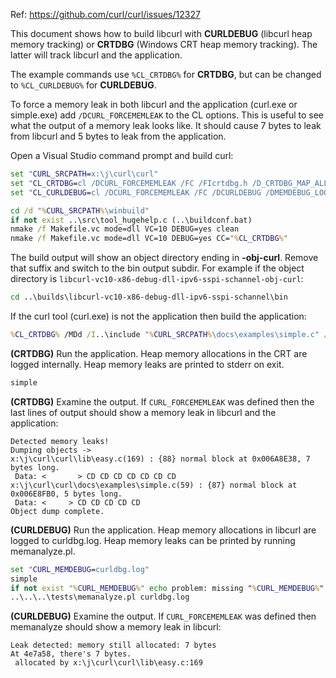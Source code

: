 Ref: https://github.com/curl/curl/issues/12327

This document shows how to build libcurl with **CURLDEBUG** (libcurl heap
memory tracking) or **CRTDBG** (Windows CRT heap memory tracking). The latter
will track libcurl and the application.

The example commands use `%CL_CRTDBG%` for **CRTDBG**, but can be changed to
`%CL_CURLDEBUG%` for **CURLDEBUG**.

To force a memory leak in both libcurl and the application (curl.exe or
simple.exe) add `/DCURL_FORCEMEMLEAK` to the CL options. This is useful to see
what the output of a memory leak looks like. It should cause 7 bytes to leak
from libcurl and 5 bytes to leak from the application.

Open a Visual Studio command prompt and build curl:
~~~cmd
set "CURL_SRCPATH=x:\j\curl\curl"
set "CL_CRTDBG=cl /DCURL_FORCEMEMLEAK /FC /FIcrtdbg.h /D_CRTDBG_MAP_ALLOC /D_CRT_SECURE_NO_WARNINGS /D_CRT_NONSTDC_NO_DEPRECATE"
set "CL_CURLDEBUG=cl /DCURL_FORCEMEMLEAK /FC /DCURLDEBUG /DMEMDEBUG_LOG_SYNC"

cd /d "%CURL_SRCPATH%\winbuild"
if not exist ..\src\tool_hugehelp.c (..\buildconf.bat)
nmake /f Makefile.vc mode=dll VC=10 DEBUG=yes clean
nmake /f Makefile.vc mode=dll VC=10 DEBUG=yes CC="%CL_CRTDBG%"
~~~

The build output will show an object directory ending in **-obj-curl**. Remove
that suffix and switch to the bin output subdir. For example if the object
directory is `libcurl-vc10-x86-debug-dll-ipv6-sspi-schannel-obj-curl`:
~~~cmd
cd ..\builds\libcurl-vc10-x86-debug-dll-ipv6-sspi-schannel\bin
~~~

If the curl tool (curl.exe) is not the application then build the application:
~~~cmd
%CL_CRTDBG% /MDd /I..\include "%CURL_SRCPATH%\docs\examples\simple.c" /link /LIBPATH:..\lib libcurl_debug.lib
~~~

**(CRTDBG)** Run the application. Heap memory allocations in the CRT are logged
internally. Heap memory leaks are printed to stderr on exit.
~~~cmd
simple
~~~

**(CRTDBG)** Examine the output. If `CURL_FORCEMEMLEAK` was defined then the
last lines of output should show a memory leak in libcurl and the application:
~~~
Detected memory leaks!
Dumping objects ->
x:\j\curl\curl\lib\easy.c(169) : {88} normal block at 0x006A8E38, 7 bytes long.
 Data: <       > CD CD CD CD CD CD CD
x:\j\curl\curl\docs\examples\simple.c(59) : {87} normal block at 0x006E8FB0, 5 bytes long.
 Data: <     > CD CD CD CD CD
Object dump complete.
~~~

**(CURLDEBUG)** Run the application. Heap memory allocations in libcurl are
logged to curldbg.log. Heap memory leaks can be printed by running
memanalyze.pl.
~~~cmd
set "CURL_MEMDEBUG=curldbg.log"
simple
if not exist "%CURL_MEMDEBUG%" echo problem: missing "%CURL_MEMDEBUG%"
..\..\..\tests\memanalyze.pl curldbg.log
~~~

**(CURLDEBUG)** Examine the output. If `CURL_FORCEMEMLEAK` was defined then
memanalyze should show a memory leak in libcurl:
~~~
Leak detected: memory still allocated: 7 bytes
At 4e7a58, there's 7 bytes.
 allocated by x:\j\curl\curl\lib\easy.c:169
~~~
